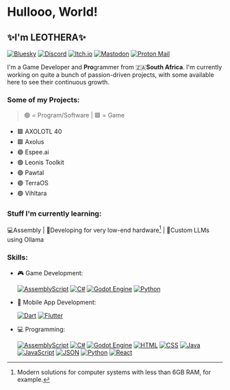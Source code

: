 # Hullooo, World!
## ✨I'm LEOTHERA✨
[![Bluesky](https://img.shields.io/badge/Bluesky-0285FF?logo=bluesky&logoColor=fff)](https://bsky.app/profile/leothera-dev.bsky.social) [![Discord](https://img.shields.io/badge/Discord-%235865F2.svg?&logo=discord&logoColor=white)](https://discord.com/users/1374997921375846402) [![Itch.io](https://img.shields.io/badge/itch.io-%23FF0B34.svg?logo=Itch.io&logoColor=white)](https://leothera.itch.io) 	[![Mastodon](https://img.shields.io/badge/Mastodon-6364FF?logo=mastodon&logoColor=fff)](#) [![Proton Mail](https://img.shields.io/badge/Proton%20Mail-6D4AFF?logo=protonmail&logoColor=fff)](mailto:leothera.dev@proton.me) 

I'm a Game Developer and **Pro**grammer from 🇿🇦**South Africa**.
I'm currently working on quite a bunch of passion-driven projects, with some available here to see their continuous growth.

### Some of my Projects:
> 🟣 = Program/Software | 🟪 = Game
- 🟪  AXOLOTL 40
- 🟪  Axolus
- 🟣  Espee.ai
- 🟣  Leonis Toolkit
- 🟣  Pawtal
- 🟣  TerraOS
- 🟣  Vihltara

### Stuff I'm currently learning:
💻Assembly | 🥔Developing for very low-end hardware[^1] | 🤖Custom LLMs using Ollama

### Skills:
- 🎮 Game Development:

  [![AssemblyScript](https://img.shields.io/badge/AssemblyScript-007AAC?logo=assemblyscript&logoColor=fff)](#) [![C#](https://custom-icon-badges.demolab.com/badge/C%23-%23239120.svg?logo=cshrp&logoColor=white)](#) [![Godot Engine](https://img.shields.io/badge/Godot-%23FFFFFF.svg?logo=godot-engine)](#) [![Python](https://img.shields.io/badge/Python-3776AB?logo=python&logoColor=fff)](#)
  
- 📱 Mobile App Development:

  [![Dart](https://img.shields.io/badge/Dart-%230175C2.svg?logo=dart&logoColor=white)](#) 	[![Flutter](https://img.shields.io/badge/Flutter-02569B?logo=flutter&logoColor=fff)](#)

- 💻 Programming:

  [![AssemblyScript](https://img.shields.io/badge/AssemblyScript-007AAC?logo=assemblyscript&logoColor=fff)](#) [![C#](https://custom-icon-badges.demolab.com/badge/C%23-%23239120.svg?logo=cshrp&logoColor=white)](#) [![Godot Engine](https://img.shields.io/badge/Godot-%23FFFFFF.svg?logo=godot-engine)](#) [![HTML](https://img.shields.io/badge/HTML-%23E34F26.svg?logo=html5&logoColor=white)](#) [![CSS](https://img.shields.io/badge/CSS-639?logo=css&logoColor=fff)](#) [![Java](https://img.shields.io/badge/Java-%23ED8B00.svg?logo=openjdk&logoColor=white)](#) [![JavaScript](https://img.shields.io/badge/JavaScript-F7DF1E?logo=javascript&logoColor=000)](#) [![JSON](https://img.shields.io/badge/JSON-000?logo=json&logoColor=fff)](#) [![Python](https://img.shields.io/badge/Python-3776AB?logo=python&logoColor=fff)](#) [![React](https://img.shields.io/badge/React-%2320232a.svg?logo=react&logoColor=%2361DAFB)](#)

[^1]: Modern solutions for computer systems with less than 6GB RAM, for example.
